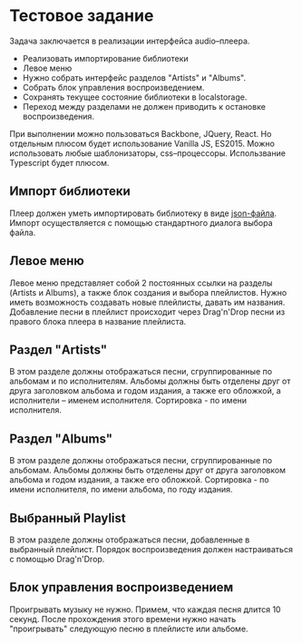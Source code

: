 # Тестовое задание

Задача заключается в реализации интерфейса audio–плеера.

- Реализовать импортирование библиотеки
- Левое меню
- Нужно собрать интерфейс разделов "Artists" и "Albums".
- Собрать блок управления воспроизведением. 
- Сохранять текущее состояние библиотеки в localstorage.
- Переход между разделами не должен приводить к остановке воспроизведения.

При выполнении можно пользоваться Backbone, JQuery, React. Но отдельным плюсом будет использование Vanilla JS, ES2015. Можно использовать любые шаблонизаторы, css–процессоры. Использвание Typescript будет плюсом.

## Импорт библиотеки

Плеер должен уметь импортировать библиотеку в виде [json-файла](https://raw.githubusercontent.com/VladimirSemenyuk/target-frontend-test/master/library.json).
Импорт осуществляется с помощью стандартного диалога выбора файла.

## Левое меню

Левое меню представляет собой 2 постоянных ссылки на разделы (Artists и Albums), а также блок создания и выбора плейлистов.
Нужно иметь возможность создавать новые плейлисты, давать им названия. Добавление песни в плейлист происходит через Drag'n'Drop песни из правого блока плеера в название плейлиста.

## Раздел "Artists"

В этом разделе должны отображаться песни, сгруппированные по альбомам и по исполнителям. Альбомы должны быть отделены друг от друга заголовком альбома и годом издания, а также его обложкой, а исполнители – именем исполнителя. Сортировка - по имени исполнителя.

## Раздел "Albums"

В этом разделе должны отображаться песни, сгруппированные по альбомам. Альбомы должны быть отделены друг от друга заголовком альбома и годом издания, а также его обложкой. Сортировка - по имени исполнителя, по имени альбома, по году издания.

## Выбранный Playlist

В этом разделе должны отображаться песни, добавленные в выбранный плейлист. Порядок воспроизведения должен настраиваться с помощью Drag'n'Drop.

## Блок управления воспроизведением

Проигрывать музыку не нужно. Примем, что каждая песня длится 10 секунд. После прохождения этого времени нужно начать "проигрывать" следующую песню в плейлисте или альбоме.
